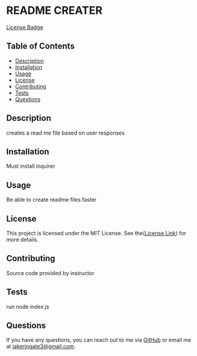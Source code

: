 # README CREATER

[License Badge](https://img.shields.io/badge/license-MIT-blue.svg)

## Table of Contents
- [Description](#description)
- [Installation](#installation)
- [Usage](#usage)
- [License](#license)
- [Contributing](#contributing)
- [Tests](#tests)
- [Questions](#questions)

## Description
creates a read me file based on user responses

## Installation
Must install inquirer

## Usage
Be able to create readme files faster

## License
  This project is licensed under the MIT License. See the([License Link](https://opensource.org/licenses/MIT)) for more details.

## Contributing
Source code provided by instructor

## Tests
run node index.js

## Questions
If you have any questions, you can reach out to me via [GitHub](https://github.com/JAKES-CLOUD_SPACE) or email me at jakeringate3@gmail.com.
